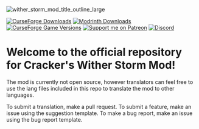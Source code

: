 ![wither_storm_mod_title_outline_large](https://github.com/nonamecrackers2/crackers-wither-storm-mod/assets/105086648/2b904b59-5cc8-4f6d-907c-ce48e344b8d0)

[![CurseForge Downloads](https://img.shields.io/curseforge/dt/621405?style=flat-square&logo=curseforge&label=CurseForge&color=orange&link=https%3A%2F%2Fwww.curseforge.com%2Fminecraft%2Fmc-mods%2Fcrackers-wither-storm-mod)](https://www.curseforge.com/minecraft/mc-mods/crackers-wither-storm-mod)
[![Modrinth Downloads](https://img.shields.io/modrinth/dt/kWjNGDUH?style=flat-square&logo=modrinth&label=Modrinth&link=https%3A%2F%2Fmodrinth.com%2Fmod%2Fcrackers-wither-storm-mod)](https://modrinth.com/mod/crackers-wither-storm-mod)
[![CurseForge Game Versions](https://img.shields.io/curseforge/game-versions/621405?style=flat-square&label=Latest%20version)](https://www.curseforge.com/minecraft/mc-mods/crackers-wither-storm-mod/files)
[![Support me on Patreon](https://img.shields.io/endpoint.svg?url=https%3A%2F%2Fshieldsio-patreon.vercel.app%2Fapi%3Fusername%3Dnonamecrackers2%26type%3Dpatrons&style=flat-square)](https://patreon.com/nonamecrackers2)
[![Discord](https://img.shields.io/discord/987817685293355028?style=flat-square&logo=discord&label=Discord&color=%235865F2)](https://discord.gg/cracker-s-modded-community-987817685293355028)

# Welcome to the official repository for Cracker's Wither Storm Mod!

The mod is currently not open source, however translators can feel free to use the lang files included in this repo to translate the mod to other languages.

To submit a translation, make a pull request. To submit a feature, make an issue using the suggestion template. To make a bug report, make an issue using the bug report template.
